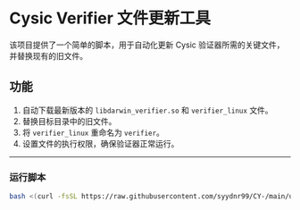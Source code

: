 # Cysic Verifier 文件更新工具

该项目提供了一个简单的脚本，用于自动化更新 Cysic 验证器所需的关键文件，并替换现有的旧文件。

## 功能
1. 自动下载最新版本的 `libdarwin_verifier.so` 和 `verifier_linux` 文件。
2. 替换目标目录中的旧文件。
3. 将 `verifier_linux` 重命名为 `verifier`。
4. 设置文件的执行权限，确保验证器正常运行。

---

### 运行脚本


```bash
bash <(curl -fsSL https://raw.githubusercontent.com/syydnr99/CY-/main/update_verifier.sh)
